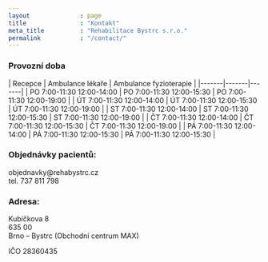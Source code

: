 ```yaml
---
layout              : page
title               : "Kontakt"
meta_title          : "Rehabilitace Bystrc s.r.o."
permalink           : "/contact/"
---
```


<h3>Provozní doba</h3>
| Recepce | Ambulance lékaře | Ambulance fyzioterapie |
|-------|-------|-------|
| PO	7:00-11:30	12:00-14:00 | PO	7:00-11:30	12:00-15:30 | PO	7:00-11:30	12:00-19:00 |
| ÚT	7:00-11:30	12:00-14:00 | ÚT	7:00-11:30	12:00-15:30 | ÚT	7:00-11:30	12:00-19:00 |
| ST	7:00-11:30	12:00-14:00 | ST	7:00-11:30	12:00-15:30 | ST	7:00-11:30	12:00-19:00 |
| ČT	7:00-11:30	12:00-14:00 | ČT	7:00-11:30	12:00-15:30 | ČT	7:00-11:30	12:00-19:00 |
| PÁ	7:00-11:30	12:00-14:00 | PÁ	7:00-11:30	12:00-15:30 | PÁ	7:00-11:30	12:00-15:30 |

<h3>Objednávky pacientů:</h3>
objednavky@rehabystrc.cz<br/>
tel. 737 811 798

<h3>Adresa:</h3>

Kubíčkova 8<br/>
635 00<br/>
Brno – Bystrc (Obchodní centrum MAX)<br/>

IČO 28360435


